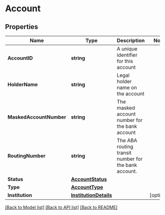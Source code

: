 # Account

## Properties

Name | Type | Description | Notes
------------ | ------------- | ------------- | -------------
**AccountID** | **string** | A unique identifier for this account | 
**HolderName** | **string** | Legal holder name on the account | 
**MaskedAccountNumber** | **string** | The masked account number for the bank account | 
**RoutingNumber** | **string** | The ABA routing transit number for the bank account. | 
**Status** | [**AccountStatus**](AccountStatus.md) |  | 
**Type** | [**AccountType**](AccountType.md) |  | 
**Institution** | [**InstitutionDetails**](InstitutionDetails.md) |  | [optional] 

[[Back to Model list]](../README.md#documentation-for-models) [[Back to API list]](../README.md#documentation-for-api-endpoints) [[Back to README]](../README.md)


